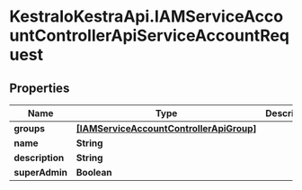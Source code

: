 # KestraIoKestraApi.IAMServiceAccountControllerApiServiceAccountRequest

## Properties

Name | Type | Description | Notes
------------ | ------------- | ------------- | -------------
**groups** | [**[IAMServiceAccountControllerApiGroup]**](IAMServiceAccountControllerApiGroup.md) |  | [optional] 
**name** | **String** |  | 
**description** | **String** |  | [optional] 
**superAdmin** | **Boolean** |  | [optional] 


